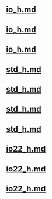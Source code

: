 ## [io_h.md](hfiles/io_h.md)
## [io_h.md](hfiles/io_h.md)
## [io_h.md](hfiles/io_h.md)
## [std_h.md](hfiles/std_h.md)
## [std_h.md](hfiles/std_h.md)
## [std_h.md](hfiles/std_h.md)
## [std_h.md](hfiles/std_h.md)
## [io22_h.md](hfiles/io22_h.md)
## [io22_h.md](hfiles/io22_h.md)
## [io22_h.md](hfiles/io22_h.md)
